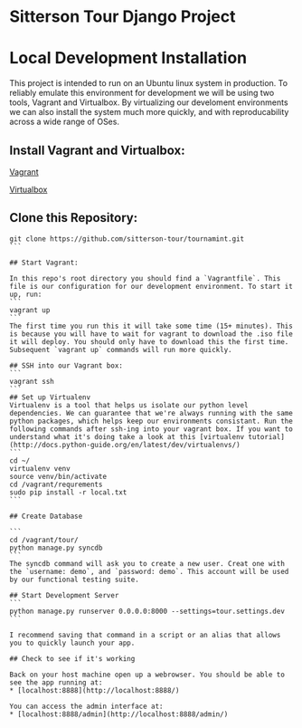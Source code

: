 Sitterson Tour Django Project
=============================

# Local Development Installation
This project is intended to run on an Ubuntu linux system in production. To reliably emulate this environment for development we will be using two tools, Vagrant and Virtualbox. By virtualizing our develoment environments we can also install the system much more quickly, and with reproducability across a wide range of OSes. 

## Install Vagrant and Virtualbox:
[Vagrant](https://www.vagrantup.com/downloads.html)

[Virtualbox](https://www.virtualbox.org/wiki/Downloads)

## Clone this Repository:
````
git clone https://github.com/sitterson-tour/tournamint.git
```

## Start Vagrant:

In this repo's root directory you should find a `Vagrantfile`. This file is our configuration for our development environment. To start it up, run:
```
vagrant up
```
The first time you run this it will take some time (15+ minutes). This is because you will have to wait for vagrant to download the .iso file it will deploy. You should only have to download this the first time. Subsequent `vagrant up` commands will run more quickly. 

## SSH into our Vagrant box:
```
vagrant ssh
```
## Set up Virtualenv
Virtualenv is a tool that helps us isolate our python level dependencies. We can guarantee that we're always running with the same python packages, which helps keep our environments consistant. Run the following commands after ssh-ing into your vagrant box. If you want to understand what it's doing take a look at this [virtualenv tutorial](http://docs.python-guide.org/en/latest/dev/virtualenvs/)
```
cd ~/
virtualenv venv
source venv/bin/activate
cd /vagrant/requrements
sudo pip install -r local.txt
```

## Create Database

```
cd /vagrant/tour/
python manage.py syncdb
```
The syncdb command will ask you to create a new user. Creat one with the `username: demo`, and `password: demo`. This account will be used by our functional testing suite. 

## Start Development Server
```
python manage.py runserver 0.0.0.0:8000 --settings=tour.settings.dev
```

I recommend saving that command in a script or an alias that allows you to quickly launch your app. 

## Check to see if it's working

Back on your host machine open up a webrowser. You should be able to see the app running at: 
* [localhost:8888](http://localhost:8888/)

You can access the admin interface at: 
* [localhost:8888/admin](http://localhost:8888/admin/)

